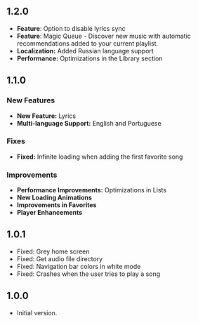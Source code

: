 ## 1.2.0

- **Feature**: Option to disable lyrics sync
- **Feature**: Magic Queue - Discover new music with automatic recommendations added to your current playlist.
- **Localization:** Added Russian language support
- **Performance:** Optimizations in the Library section

## 1.1.0

### New Features
- **New Feature:** Lyrics
- **Multi-language Support:** English and Portuguese

### Fixes
- **Fixed:** Infinite loading when adding the first favorite song

### Improvements
- **Performance Improvements:** Optimizations in Lists
- **New Loading Animations**
- **Improvements in Favorites**
- **Player Enhancements**

## 1.0.1

- Fixed: Grey home screen
- Fixed: Get audio file directory 
- Fixed: Navigation bar colors in white mode
- Fixed: Crashes when the user tries to play a song

## 1.0.0

- Initial version.

